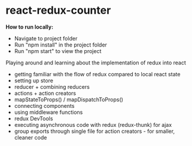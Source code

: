 # react-redux-counter

<b>How to run locally:</b>
 - Navigate to project folder
 - Run "npm install" in the project folder
 - Run "npm start" to view the project
 
Playing around and learning about the implementation of redux into react
 - getting familiar with the flow of redux compared to local react state
 - setting up store
 - reducer + combining reducers
 - actions + action creators
 - mapStateToProps() / mapDispatchToProps()
 - connecting components
 - using middleware functions
 - redux DevTools
 - executing asynchronous code with redux (redux-thunk) for ajax
 - group exports through single file for action creators - for smaller, cleaner code
